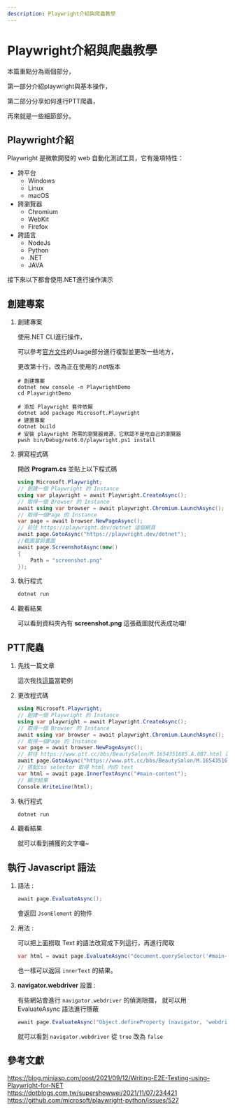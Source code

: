 ```yaml
---
description: Playwright介紹與爬蟲教學
---
```


# Playwright介紹與爬蟲教學

本篇重點分為兩個部分，

第一部分介紹playwright與基本操作，

第二部分分享如何進行PTT爬蟲，

再來就是一些細節部分。

## Playwright介紹

Playwright 是微軟開發的 web 自動化測試工具，它有幾項特性：

*  跨平台
     * Windows
     * Linux
     * macOS 
*  跨瀏覽器
     * Chromium
     * WebKit 
     * Firefox
* 跨語言
    * NodeJs
    * Python
    * .NET
    * JAVA

接下來以下都會使用.NET進行操作演示

## 創建專案

1. 創建專案

    使用.NET CLI進行操作，

    可以參考[官方文件](https://playwright.dev/dotnet/docs/library)的Usage部分進行複製並更改一些地方，

    更改第十行，改為正在使用的.net版本

    ```bash{10}
    # 創建專案
    dotnet new console -n PlaywrightDemo
    cd PlaywrightDemo

    # 添加 Playwright 套件依賴
    dotnet add package Microsoft.Playwright
    # 建置專案
    dotnet build
    # 安裝 playwright 所需的瀏覽器資源，它默認不是吃自己的瀏覽器
    pwsh bin/Debug/net6.0/playwright.ps1 install
    ```
2. 撰寫程式碼
   
    開啟 **Program.cs** 並貼上以下程式碼

    ```csharp
    using Microsoft.Playwright;
    // 創建一個 Playwright 的 Instance
    using var playwright = await Playwright.CreateAsync();
    // 取得一個 Browser 的 Instance
    await using var browser = await playwright.Chromium.LaunchAsync();
    // 取得一個Page 的 Instance
    var page = await browser.NewPageAsync();
    // 前往 https://playwright.dev/dotnet 這個網頁
    await page.GotoAsync("https://playwright.dev/dotnet");
    //截圖當前畫面
    await page.ScreenshotAsync(new()
    {
        Path = "screenshot.png"
    });
    ```
3. 執行程式

    ```bash
    dotnet run
    ```
4. 觀看結果

    可以看到資料夾內有 **screenshot.png** 這張截圖就代表成功囉!


## PTT爬蟲

1. 先找一篇文章

    這次我找[這篇](https://www.ptt.cc/bbs/BeautySalon/M.1654351685.A.0B7.html)當範例

2. 更改程式碼

    ```csharp
    using Microsoft.Playwright;
    // 創建一個 Playwright 的 Instance
    using var playwright = await Playwright.CreateAsync();
    // 取得一個 Browser 的 Instance
    await using var browser = await playwright.Chromium.LaunchAsync();
    // 取得一個Page 的 Instance
    var page = await browser.NewPageAsync();
    // 前往 https://www.ptt.cc/bbs/BeautySalon/M.1654351685.A.0B7.html 這個網頁
    await page.GotoAsync("https://www.ptt.cc/bbs/BeautySalon/M.1654351685.A.0B7.html");
    // 搭配css selector 取得 html 內的 text
    var html = await page.InnerTextAsync("#main-content");
    // 顯示結果
    Console.WriteLine(html);
    ```
3. 執行程式

    ```bash
    dotnet run
    ```
4. 觀看結果

    就可以看到捕獲的文字囉~

## 執行 Javascript 語法

1. 語法 :
   
    ```csharp
    await page.EvaluateAsync();
    ```
    會返回 ```JsonElement``` 的物件

2. 用法 :

    可以把上面撈取 Text 的語法改寫成下列這行，再進行爬取

    ```csharp
    var html = await page.EvaluateAsync("document.querySelector('#main-content').innerText");
    ```

    也一樣可以返回 ```innerText``` 的結果。

3. **navigator.webdriver** 設置 :

    有些網站會進行 ```navigator.webdriver``` 的偵測阻擋，
    就可以用 EvaluateAsync 語法進行隱蔽

     ```csharp
    await page.EvaluateAsync("Object.defineProperty (navigator, 'webdriver', {get: () => false})");
    ```

    就可以看到 ```navigator.webdriver``` 從 ```true``` 改為 ```false```

## 參考文獻
<https://blog.miniasp.com/post/2021/09/12/Writing-E2E-Testing-using-Playwright-for-NET>
<https://dotblogs.com.tw/supershowwei/2021/11/07/234421>
<https://github.com/microsoft/playwright-python/issues/527>